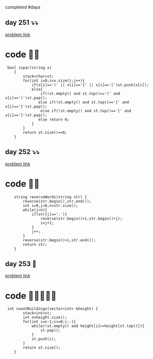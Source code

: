 
 completed #days
 
## day 251 ⤵️⤵️
[problem link](https://www.geeksforgeeks.org/problems/parenthesis-checker2744/1)

# code 🚀💯
```
 bool ispar(string x)
    {
        stack<char>st;
        for(int i=0;i<x.size();i++){
            if(x[i]=='(' || x[i]=='{' || x[i]=='[')st.push(x[i]);
            else{
                if(!st.empty() and st.top()=='(' and x[i]==')')st.pop();
               else if(!st.empty() and st.top()=='{' and x[i]=='}')st.pop();
                else if(!st.empty() and st.top()=='[' and x[i]==']')st.pop();
               else return 0;
            }
        }
        return st.size()==0;
    }
```

## day 252 ⤵️⤵️
[problem link](https://www.geeksforgeeks.org/problems/reverse-words-in-a-given-string5459/1)

# code 🚀✅
```
    string reverseWords(string str) {
        reverse(str.begin(),str.end());
        int i=0,j=0,n=str.size();
        while(j<n){
            if(str[j]=='.'){
                reverse(str.begin()+i,str.begin()+j);
                i=j+1;
            }
            j++;
        }
        reverse(str.begin()+i,str.end());
        return str;
    }
```
## day 253 🎈
[problem link](https://www.geeksforgeeks.org/problems/facing-the-sun2126/1)

# code 🧑‍💻🧑‍💻🚀
```
 int countBuildings(vector<int> &height) {
        stack<int>st;
        int n=height.size();
        for(int i=n-1;i>=0;i--){
            while(!st.empty() and height[i]>=height[st.top()]){
                st.pop();
            }
            st.push(i);
        }
        return st.size();
    }
```
